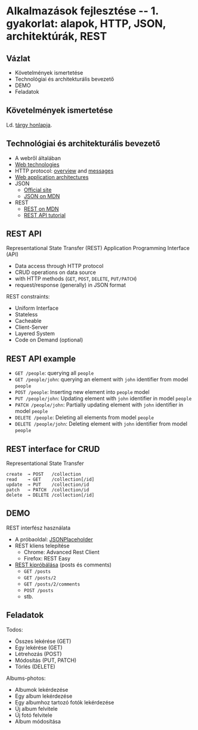 # Alkalmazások fejlesztése -- 1. gyakorlat: alapok, HTTP, JSON, architektúrák, REST

## Vázlat

- Követelmények ismertetése
- Technológiai és architekturális bevezető
- DEMO
- Feladatok

## Követelmények ismertetése

Ld. [tárgy honlapja](http://webprogramozas.inf.elte.hu/#!/subjects/alkfejl).

## Technológiai és architekturális bevezető

- A webről általában
- [Web technologies](https://developer.mozilla.org/en-US/docs/Web)
- HTTP protocol: [overview](https://developer.mozilla.org/en-US/docs/Web/HTTP/Overview) and [messages](https://developer.mozilla.org/en-US/docs/Web/HTTP/Messages)
- [Web application architectures](http://webprogramozas.inf.elte.hu/alkfejl/04/#!/4)
- JSON
  * [Official site](http://json.org/)
  * [JSON on MDN](https://developer.mozilla.org/en-US/docs/Learn/JavaScript/Objects/JSON#No_really_what_is_JSON)
- REST
  * [REST on MDN](https://developer.mozilla.org/en-US/docs/Glossary/REST)
  * [REST API tutorial](https://restfulapi.net/)

## REST API

Representational State Transfer (REST) Application Programming Interface (API)

* Data access through HTTP protocol
* CRUD operations on data source
* with HTTP methods (`GET`, `POST`, `DELETE`, `PUT/PATCH`)
* request/response (generally) in JSON format

REST constraints:

- Uniform Interface
- Stateless
- Cacheable
- Client-Server
- Layered System
- Code on Demand (optional)

## REST API example

* `GET /people`: querying all `people`
* `GET /people/john`: querying an element with `john` identifier from model `people`
* `POST /people`: Inserting new element into `people` model
* `PUT /people/john`: Updating element with `john` identifier in model `people`
* `PATCH /people/john`: Partially updating element with `john` identifier in model `people`
* `DELETE /people`: Deleting all elements from model `people`
* `DELETE /people/john`: Deleting element with `john` identifier from model `people`

## REST interface for CRUD

Representational State Transfer

```
create  → POST   /collection
read    → GET    /collection[/id]
update  → PUT    /collection/id
patch   → PATCH  /collection/id
delete  → DELETE /collection[/id]
```

## DEMO

REST interfész használata

- A próbaoldal: [JSONPlaceholder](https://jsonplaceholder.typicode.com/)
- REST kliens telepítése 
    * Chrome: Advanced Rest Client
    * Firefox: REST Easy
- [REST kipróbálása](https://github.com/typicode/jsonplaceholder#how-to) (posts és comments)
    - `GET /posts`
    - `GET /posts/2`
    - `GET /posts/2/comments`
    - `POST /posts`
    - stb.

## Feladatok

Todos:

- Összes lekérése (GET)
- Egy lekérése (GET)
- Létrehozás (POST)
- Módosítás (PUT, PATCH)
- Törlés (DELETE)

Albums-photos:

- Albumok lekérdezése
- Egy album lekérdezése
- Egy albumhoz tartozó fotók lekérdezése
- Új album felvitele
- Új fotó felvitele
- Album módosítása
